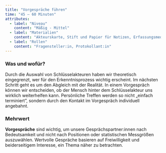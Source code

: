```yaml
---
title: "Vorgespräche führen"
time: "45 – 60 Minuten"
attributes:
  - label: "Niveau"
    content: "Mäßig - Mittel"
  - label: "Materialien"
    content: "Akteurskarte, Stift und Papier für Notizen, Erfassungsmedium (z.B. Excel-Tabelle) zum Sammeln"
  - label: "Rollen"
    content: "Fragensteller:in, Protokollant:in"
---
```


### Was und wofür?

Durch die Auswahl von Schlüsselakteuren haben wir theoretisch eingegrenzt, wer für den Erkenntnisprozess wichtig erscheint. Im nächsten Schritt geht es um den Abgleich mit der Realität. In einem Vorgespräch können wir entscheiden, ob der Mensch hinter dem Schlüsselakteur uns wirklich weiterhelfen kann. Persönliche Treffen werden so nicht „einfach terminiert”, sondern durch den Kontakt im Vorgespräch individuell angebahnt.

### Mehrwert

**Vorgespräche** sind wichtig, um unsere Gesprächspartner:innen nach Bedeutsamkeit und nicht nach Positionen oder statistischen Messgrößen auszuwählen. Wertvolle Gespräche basieren auf Freiwilligkeit und beiderseitigem Interesse, ein Thema näher zu betrachten.
